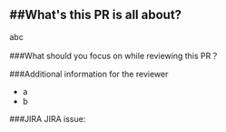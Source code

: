 ##What's this PR is all about?
-------------
abc


###What should you focus on while reviewing this PR？


###Additional information for the reviewer
- a
- b

###JIRA
JIRA issue: 
